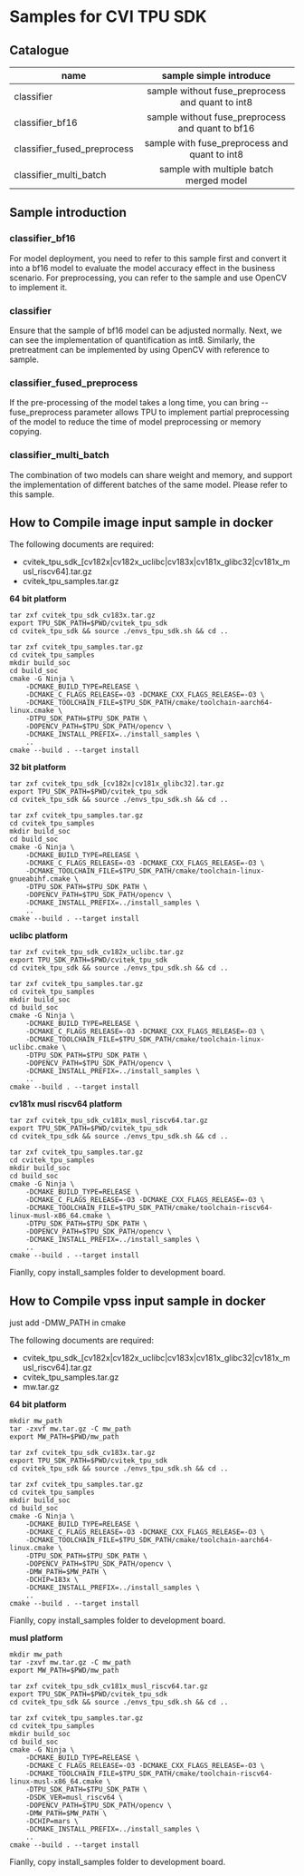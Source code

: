 # Samples for CVI TPU SDK

## Catalogue
| name                              | sample simple introduce |  
| --------------------------------- | :------------: |
| classifier                         |      sample without fuse_preprocess and quant to int8       |
| classifier_bf16                    |      sample without fuse_preprocess and quant to bf16       |
| classifier_fused_preprocess        |      sample with fuse_preprocess and quant to int8         |
| classifier_multi_batch             |      sample with multiple batch merged model       | 

## Sample introduction
### classifier_bf16
For model deployment, you need to refer to this sample first and convert it into a bf16 model to evaluate the model accuracy effect in the business scenario. For preprocessing, you can refer to the sample and use OpenCV to implement it.

### classifier
Ensure that the sample of bf16 model can be adjusted normally. Next, we can see the implementation of quantification as int8. Similarly, the pretreatment can be implemented by using OpenCV with reference to sample.

### classifier_fused_preprocess
If the pre-processing of the model takes a long time, you can bring --fuse_preprocess parameter allows TPU to implement partial preprocessing of the model to reduce the time of model preprocessing or memory copying.

### classifier_multi_batch
The combination of two models can share weight and memory, and support the implementation of different batches of the same model. Please refer to this sample.

## How to Compile image input sample in docker

The following documents are required:

* cvitek_tpu_sdk_[cv182x|cv182x_uclibc|cv183x|cv181x_glibc32|cv181x_musl_riscv64].tar.gz
* cvitek_tpu_samples.tar.gz

**64 bit platform**

``` shell
tar zxf cvitek_tpu_sdk_cv183x.tar.gz
export TPU_SDK_PATH=$PWD/cvitek_tpu_sdk
cd cvitek_tpu_sdk && source ./envs_tpu_sdk.sh && cd ..

tar zxf cvitek_tpu_samples.tar.gz
cd cvitek_tpu_samples
mkdir build_soc
cd build_soc
cmake -G Ninja \
    -DCMAKE_BUILD_TYPE=RELEASE \
    -DCMAKE_C_FLAGS_RELEASE=-O3 -DCMAKE_CXX_FLAGS_RELEASE=-O3 \
    -DCMAKE_TOOLCHAIN_FILE=$TPU_SDK_PATH/cmake/toolchain-aarch64-linux.cmake \
    -DTPU_SDK_PATH=$TPU_SDK_PATH \
    -DOPENCV_PATH=$TPU_SDK_PATH/opencv \
    -DCMAKE_INSTALL_PREFIX=../install_samples \
    ..
cmake --build . --target install
```

**32 bit platform**

``` shell
tar zxf cvitek_tpu_sdk_[cv182x|cv181x_glibc32].tar.gz
export TPU_SDK_PATH=$PWD/cvitek_tpu_sdk
cd cvitek_tpu_sdk && source ./envs_tpu_sdk.sh && cd ..

tar zxf cvitek_tpu_samples.tar.gz
cd cvitek_tpu_samples
mkdir build_soc
cd build_soc
cmake -G Ninja \
    -DCMAKE_BUILD_TYPE=RELEASE \
    -DCMAKE_C_FLAGS_RELEASE=-O3 -DCMAKE_CXX_FLAGS_RELEASE=-O3 \
    -DCMAKE_TOOLCHAIN_FILE=$TPU_SDK_PATH/cmake/toolchain-linux-gnueabihf.cmake \
    -DTPU_SDK_PATH=$TPU_SDK_PATH \
    -DOPENCV_PATH=$TPU_SDK_PATH/opencv \
    -DCMAKE_INSTALL_PREFIX=../install_samples \
    ..
cmake --build . --target install
```

**uclibc platform**

``` shell
tar zxf cvitek_tpu_sdk_cv182x_uclibc.tar.gz
export TPU_SDK_PATH=$PWD/cvitek_tpu_sdk
cd cvitek_tpu_sdk && source ./envs_tpu_sdk.sh && cd ..

tar zxf cvitek_tpu_samples.tar.gz
cd cvitek_tpu_samples
mkdir build_soc
cd build_soc
cmake -G Ninja \
    -DCMAKE_BUILD_TYPE=RELEASE \
    -DCMAKE_C_FLAGS_RELEASE=-O3 -DCMAKE_CXX_FLAGS_RELEASE=-O3 \
    -DCMAKE_TOOLCHAIN_FILE=$TPU_SDK_PATH/cmake/toolchain-linux-uclibc.cmake \
    -DTPU_SDK_PATH=$TPU_SDK_PATH \
    -DOPENCV_PATH=$TPU_SDK_PATH/opencv \
    -DCMAKE_INSTALL_PREFIX=../install_samples \
    ..
cmake --build . --target install
```

**cv181x musl riscv64 platform**

``` shell
tar zxf cvitek_tpu_sdk_cv181x_musl_riscv64.tar.gz
export TPU_SDK_PATH=$PWD/cvitek_tpu_sdk
cd cvitek_tpu_sdk && source ./envs_tpu_sdk.sh && cd ..

tar zxf cvitek_tpu_samples.tar.gz
cd cvitek_tpu_samples
mkdir build_soc
cd build_soc
cmake -G Ninja \
    -DCMAKE_BUILD_TYPE=RELEASE \
    -DCMAKE_C_FLAGS_RELEASE=-O3 -DCMAKE_CXX_FLAGS_RELEASE=-O3 \
    -DCMAKE_TOOLCHAIN_FILE=$TPU_SDK_PATH/cmake/toolchain-riscv64-linux-musl-x86_64.cmake \
    -DTPU_SDK_PATH=$TPU_SDK_PATH \
    -DOPENCV_PATH=$TPU_SDK_PATH/opencv \
    -DCMAKE_INSTALL_PREFIX=../install_samples \
    ..
cmake --build . --target install
```

Fianlly, copy install_samples folder to development board.

## How to Compile vpss input sample in docker

just add -DMW_PATH in cmake

The following documents are required:

* cvitek_tpu_sdk_[cv182x|cv182x_uclibc|cv183x|cv181x_glibc32|cv181x_musl_riscv64].tar.gz
* cvitek_tpu_samples.tar.gz
* mw.tar.gz


**64 bit platform**

``` shell
mkdir mw_path
tar -zxvf mw.tar.gz -C mw_path
export MW_PATH=$PWD/mw_path

tar zxf cvitek_tpu_sdk_cv183x.tar.gz
export TPU_SDK_PATH=$PWD/cvitek_tpu_sdk
cd cvitek_tpu_sdk && source ./envs_tpu_sdk.sh && cd ..

tar zxf cvitek_tpu_samples.tar.gz
cd cvitek_tpu_samples
mkdir build_soc
cd build_soc
cmake -G Ninja \
    -DCMAKE_BUILD_TYPE=RELEASE \
    -DCMAKE_C_FLAGS_RELEASE=-O3 -DCMAKE_CXX_FLAGS_RELEASE=-O3 \
    -DCMAKE_TOOLCHAIN_FILE=$TPU_SDK_PATH/cmake/toolchain-aarch64-linux.cmake \
    -DTPU_SDK_PATH=$TPU_SDK_PATH \
    -DOPENCV_PATH=$TPU_SDK_PATH/opencv \
    -DMW_PATH=$MW_PATH \
    -DCHIP=183x \
    -DCMAKE_INSTALL_PREFIX=../install_samples \
    ..
cmake --build . --target install
```

Fianlly, copy install_samples folder to development board.

**musl platform**
``` shell
mkdir mw_path
tar -zxvf mw.tar.gz -C mw_path
export MW_PATH=$PWD/mw_path

tar zxf cvitek_tpu_sdk_cv181x_musl_riscv64.tar.gz
export TPU_SDK_PATH=$PWD/cvitek_tpu_sdk
cd cvitek_tpu_sdk && source ./envs_tpu_sdk.sh && cd ..

tar zxf cvitek_tpu_samples.tar.gz
cd cvitek_tpu_samples
mkdir build_soc
cd build_soc
cmake -G Ninja \
    -DCMAKE_BUILD_TYPE=RELEASE \
    -DCMAKE_C_FLAGS_RELEASE=-O3 -DCMAKE_CXX_FLAGS_RELEASE=-O3 \
    -DCMAKE_TOOLCHAIN_FILE=$TPU_SDK_PATH/cmake/toolchain-riscv64-linux-musl-x86_64.cmake \
    -DTPU_SDK_PATH=$TPU_SDK_PATH \
    -DSDK_VER=musl_riscv64 \
    -DOPENCV_PATH=$TPU_SDK_PATH/opencv \
    -DMW_PATH=$MW_PATH \
    -DCHIP=mars \
    -DCMAKE_INSTALL_PREFIX=../install_samples \
    ..
cmake --build . --target install
```

Fianlly, copy install_samples folder to development board.